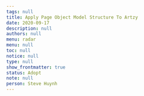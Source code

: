 ```yaml
---
tags: null
title: Apply Page Object Model Structure To Artzy
date: 2020-09-17
description: null
authors: null
menu: radar
menu: null
toc: null
notice: null
type: null
show_frontmatter: true
status: Adopt
note: null
person: Steve Huynh
---
```


